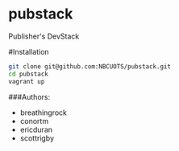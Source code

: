 pubstack
========

Publisher's DevStack

#Installation

```bash
git clone git@github.com:NBCUOTS/pubstack.git
cd pubstack
vagrant up
```

###Authors:
- breathingrock
- conortm
- ericduran
- scottrigby
